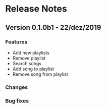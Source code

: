 # Release Notes

## Version 0.1.0b1 - 22/dez/2019
### Features
* Add new playlists
* Remove playlist
* Search songs
* Add song to playlist
* Remove song from playlist

### Changes

### Bug fixes